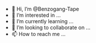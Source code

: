 - 👋 Hi, I’m @Benzogang-Tape
- 👀 I’m interested in ...
- 🌱 I’m currently learning ...
- 💞️ I’m looking to collaborate on ...
- 📫 How to reach me ...

<!---
Benzogang-Tape/Benzogang-Tape is a ✨ special ✨ repository because its `README.md` (this file) appears on your GitHub profile.
You can click the Preview link to take a look at your changes.
--->
